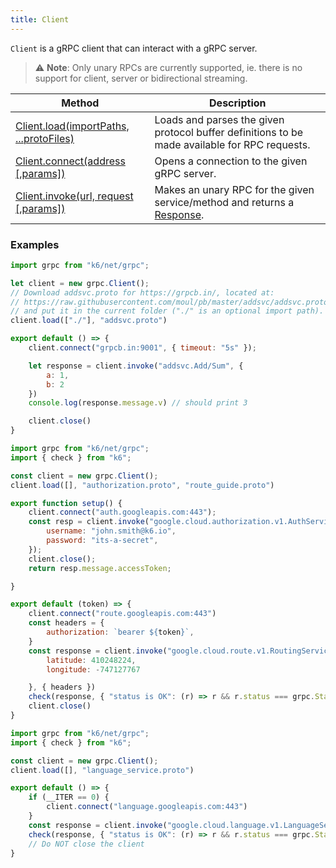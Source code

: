 ```yaml
---
title: Client
---
```


`Client` is a gRPC client that can interact with a gRPC server.

>  ⚠️ **Note**: Only unary RPCs are currently supported, ie. there is no support for client, server or bidirectional streaming.

| Method | Description |
|--------|-------------|
| [Client.load(importPaths, ...protoFiles)](/javascript-api/k6-net-grpc/client/client-load-importpaths----protofiles) | Loads and parses the given protocol buffer definitions to be made available for RPC requests. |
| [Client.connect(address [,params])](/javascript-api/k6-net-grpc/client/client-connect-address-params) | Opens a connection to the given gRPC server. |
| [Client.invoke(url, request [,params])](/javascript-api/k6-net-grpc/client/client-invoke-url-request-params) | Makes an unary RPC for the given service/method and returns a [Response](/javascript-api/k6-net-grpc/response). |


### Examples

<div class="code-group" data-props='{"labels": ["Simple example"], "lineNumbers": [true]}'>

```javascript
import grpc from "k6/net/grpc";

let client = new grpc.Client();
// Download addsvc.proto for https://grpcb.in/, located at:
// https://raw.githubusercontent.com/moul/pb/master/addsvc/addsvc.proto
// and put it in the current folder ("./" is an optional import path).
client.load(["./"], "addsvc.proto")

export default () => {
    client.connect("grpcb.in:9001", { timeout: "5s" });

    let response = client.invoke("addsvc.Add/Sum", {
        a: 1,
        b: 2
    })
    console.log(response.message.v) // should print 3

    client.close()
}
```

</div>

<div class="code-group" data-props='{"labels": ["Authorization"], "lineNumbers": [true]}'>

```javascript
import grpc from "k6/net/grpc";
import { check } from "k6";

const client = new grpc.Client();
client.load([], "authorization.proto", "route_guide.proto")

export function setup() {
    client.connect("auth.googleapis.com:443");
    const resp = client.invoke("google.cloud.authorization.v1.AuthService/GetAccessToken", {
        username: "john.smith@k6.io",
        password: "its-a-secret",
    });
    client.close();
    return resp.message.accessToken;

}

export default (token) => {
    client.connect("route.googleapis.com:443")
    const headers = {
        authorization: `bearer ${token}`,
    }
    const response = client.invoke("google.cloud.route.v1.RoutingService/GetFeature", {
        latitude: 410248224,
        longitude: -747127767

    }, { headers })
    check(response, { "status is OK": (r) => r && r.status === grpc.StatusOK });
    client.close()
}
```

</div>

<div class="code-group" data-props='{"labels": ["Single connection"], "lineNumbers": [true]}'>

```javascript
import grpc from "k6/net/grpc";
import { check } from "k6";

const client = new grpc.Client();
client.load([], "language_service.proto")

export default () => {
    if (__ITER == 0) {
        client.connect("language.googleapis.com:443")
    }
    const response = client.invoke("google.cloud.language.v1.LanguageService/AnalyzeSentiment", {})
    check(response, { "status is OK": (r) => r && r.status === grpc.StatusOK });
    // Do NOT close the client
}
```

</div>
